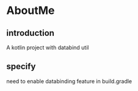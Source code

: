 # AboutMe

## introduction

  A kotlin project with databind util

## specify

  need to enable databinding feature in build.gradle